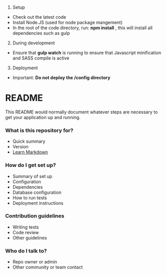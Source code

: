 

1. Setup
- Check out the latest code
- Install Node.JS (used for node package mangement)
- In the root of the code directory, run: **npm install** , this will install all dependencies such as gulp

2. During development
- Ensure that **gulp watch** is running to ensure that Javascript minification and SASS compile is active


3. Deployment
- Important: **Do not deploy the /config directory**



# README #

This README would normally document whatever steps are necessary to get your application up and running.

### What is this repository for? ###

* Quick summary
* Version
* [Learn Markdown](https://bitbucket.org/tutorials/markdowndemo)

### How do I get set up? ###

* Summary of set up
* Configuration
* Dependencies
* Database configuration
* How to run tests
* Deployment instructions

### Contribution guidelines ###

* Writing tests
* Code review
* Other guidelines

### Who do I talk to? ###

* Repo owner or admin
* Other community or team contact